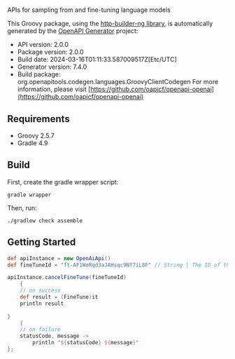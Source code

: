 # 

APIs for sampling from and fine-tuning language models

This Groovy package, using the [http-builder-ng library](https://http-builder-ng.github.io/http-builder-ng/), is automatically generated by the [OpenAPI Generator](https://openapi-generator.tech) project:

- API version: 2.0.0
- Package version: 2.0.0
- Build date: 2024-03-16T01:11:33.587009517Z[Etc/UTC]
- Generator version: 7.4.0
- Build package: org.openapitools.codegen.languages.GroovyClientCodegen
For more information, please visit [https://github.com/oapicf/openapi-openai](https://github.com/oapicf/openapi-openai)

## Requirements

* Groovy 2.5.7
* Gradle 4.9

## Build

First, create the gradle wrapper script:

```
gradle wrapper
```

Then, run:

```
./gradlew check assemble
```

## Getting Started


```groovy
def apiInstance = new OpenAiApi()
def fineTuneId = "ft-AF1WoRqd3aJAHsqc9NY7iL8F" // String | The ID of the fine-tune job to cancel 

apiInstance.cancelFineTune(fineTuneId)
    {
    // on success
    def result = (FineTune)it
    println result
    
}
    {
    // on failure
    statusCode, message ->
        println "${statusCode} ${message}"
};
```

